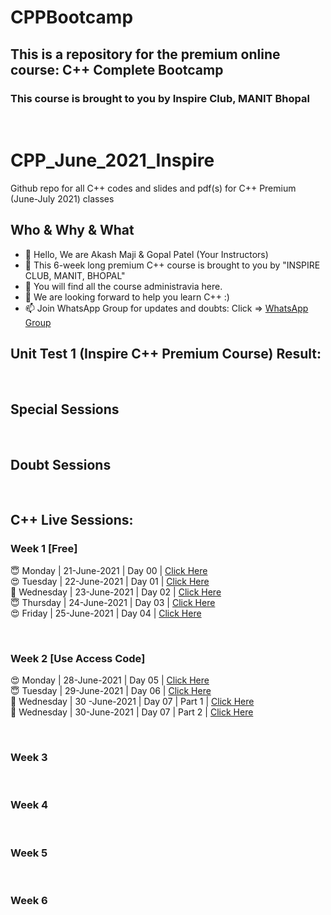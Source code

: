 # CPPBootcamp
## This is a repository for the premium online course: C++ Complete Bootcamp
### This course is brought to you by Inspire Club, MANIT Bhopal
<br>

# CPP_June_2021_Inspire
Github repo for all C++ codes and slides and pdf(s) for C++ Premium (June-July 2021) classes

## Who & Why & What
- 👋 Hello, We are Akash Maji & Gopal Patel (Your Instructors)
- 👀 This 6-week long premium C++ course is brought to you by "INSPIRE CLUB, MANIT, BHOPAL"
- 🌱 You will find all the course administravia here.
- 💞️ We are looking forward to help you learn C++ :)
- 📫 Join WhatsApp Group for updates and doubts: Click => [WhatsApp Group](https://chat.whatsapp.com/CmHRJEeGbxn9ur3TU959r1 "INSPIRE C++ WHATASAPP GROUP")

## Unit Test 1 (Inspire C++ Premium Course) Result:
 
<br>

## Special Sessions

<br>

## Doubt Sessions


<br>
 
## C++ Live Sessions:

### Week 1 [Free]
😇 Monday | 21-June-2021 | Day 00 | [Click Here](https://us02web.zoom.us/rec/share/YlVaCvRYwBlYbTJFRsCS--n_xyoIklP8vdWqTf1s8bToI2dLJokO9Zt2F_ynb4Qb.jc2WwH8HdL2quAcI "Watch Now")
<br>
😍 Tuesday | 22-June-2021 | Day 01  | [Click Here](https://us02web.zoom.us/rec/share/dqPhYofExXdJRtO6x7yTh5nkbwvLN1PfCSYr_ZH86EN3so5y9CbjQXE4szmq7Mnc.8kU0-J3BKaSIhksH "Watch Now")
<br>
🥰 Wednesday | 23-June-2021 | Day 02 | [Click Here](https://us02web.zoom.us/rec/share/vNm0JctPEJyC9t7jn-iNgoE8icymnG31sHdG1-_HBeYZ0ICZW3wra2fQa_NU7Zjc.-4gn-6nad3jqZSRk "Watch Now")
<br>
😇 Thursday | 24-June-2021 | Day 03 | [Click Here](https://us02web.zoom.us/rec/share/DPBC919n_U1Ym6ePQ04iHQmL5S5T6D7wbPS7tC9R0PWUpzdj4_eBUyU7YFyde9VB.gbXpUDx84QIBaJql "Watch Now")
<br>
😍 Friday | 25-June-2021 | Day 04 | [Click Here](https://us02web.zoom.us/rec/share/8TpwDF29E6rgLFrd83QRt3tRattUqXH_pdcrdahmctyVGxkCFML5C80v5IU8cYMz.OmGP99ekvZga0qqD "Watch Now")
<br>

<br>

### Week 2 [Use Access Code]
😍 Monday | 28-June-2021 | Day 05 | [Click Here](https://us02web.zoom.us/rec/share/VPLMhkmIiIQ8I_64fUdfusC5F1NITjCoqgf0Ua5FYhfz7psq4XruHZj-ywpHNDBs.sMp5wFZOalytyQfO "Watch Now")
<br>
😇 Tuesday | 29-June-2021 | Day 06 | [Click Here](https://us02web.zoom.us/rec/share/3LurL2XLV4zkROsQ9PGMBfLbd6f7nZB9iohVPTnpthBfAdNYjM5njNGXal15Q8yr.zP5k5NVrZoyQiMpF "Watch Now")
<br>
🥰 Wednesday | 30 -June-2021 | Day 07 | Part 1 | [Click Here](https://us02web.zoom.us/rec/share/QItkMaHQqxRt29OxeojIPrBN7r22yGNAX2t-VowlqeXduL65ASySeRLjVv77pr6q.TkSjycG-z55kUWGE "Watch Now")
<br>
🥰 Wednesday | 30-June-2021 | Day 07 | Part 2 | [Click Here](https://us02web.zoom.us/rec/share/Fe3xvNznWpulZPOwtWR75UnlvJZmSLmNKMbmCCTJWTOHp0uaMIJr7ms90d3RLTiH.RsexzJ4QeJSW18qM "Watch Now")
<br>

<br>

### Week 3

<br>

### Week 4

<br>

### Week 5

<br>

### Week 6

<br>




